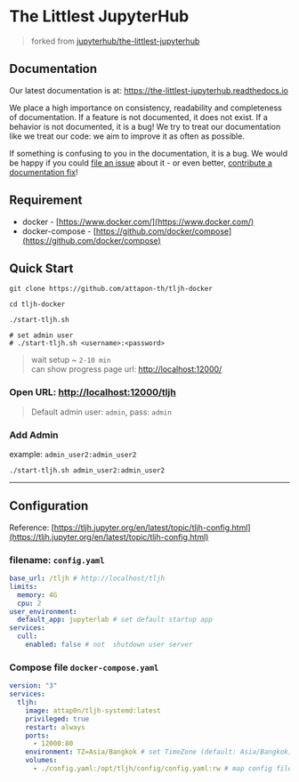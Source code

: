 # The Littlest JupyterHub

> forked from [jupyterhub/the-littlest-jupyterhub](https://github.com/jupyterhub/the-littlest-jupyterhub)

## Documentation

Our latest documentation is at: https://the-littlest-jupyterhub.readthedocs.io

We place a high importance on consistency, readability and completeness of
documentation. If a feature is not documented, it does not exist. If a behavior
is not documented, it is a bug! We try to treat our documentation like we treat
our code: we aim to improve it as often as possible.

If something is confusing to you in the documentation, it is a bug. We would be
happy if you could [file an issue](https://github.com/jupyterhub/the-littlest-jupyterhub/issues) about it - or
even better, [contribute a documentation fix](http://the-littlest-jupyterhub.readthedocs.io/en/latest/contributing/docs.html)!

## Requirement
 - docker - [https://www.docker.com/](https://www.docker.com/)
 - docker-compose  - [https://github.com/docker/compose](https://github.com/docker/compose)

## Quick Start
```shell
git clone https://github.com/attapon-th/tljh-docker

cd tljh-docker

./start-tljh.sh

# set admin user
# ./start-tljh.sh <username>:<password>
```
> wait setup  ~ `2-10 min`  
> can show progress page url: [http://localhost:12000/](http://localhost:12000/)


### Open URL: [http://localhost:12000/tljh](http://localhost:12000/tljh)
> Default admin user: `admin`, pass: `admin`
> 

### Add Admin
example: `admin_user2:admin_user2`
```shell
./start-tljh.sh admin_user2:admin_user2
```

---

## Configuration

Reference: [https://tljh.jupyter.org/en/latest/topic/tljh-config.html](https://tljh.jupyter.org/en/latest/topic/tljh-config.html)

### filename: `config.yaml`

```yaml
base_url: /tljh # http://localhost/tljh
limits:
  memory: 4G
  cpu: 2
user_environment:
  default_app: jupyterlab # set default startup app
services:
  cull: 
    enabled: false # not  shutdown user server
```

### Compose file `docker-compose.yaml`

```yaml
version: "3"
services:
  tljh:
    image: attap0n/tljh-systemd:latest
    privileged: true
    restart: always
    ports:
      - 12000:80
    environment: TZ=Asia/Bangkok # set TimeZone (default: Asia/Bangkok)
    volumes:
      - ./config.yaml:/opt/tljh/config/config.yaml:rw # map config file
```